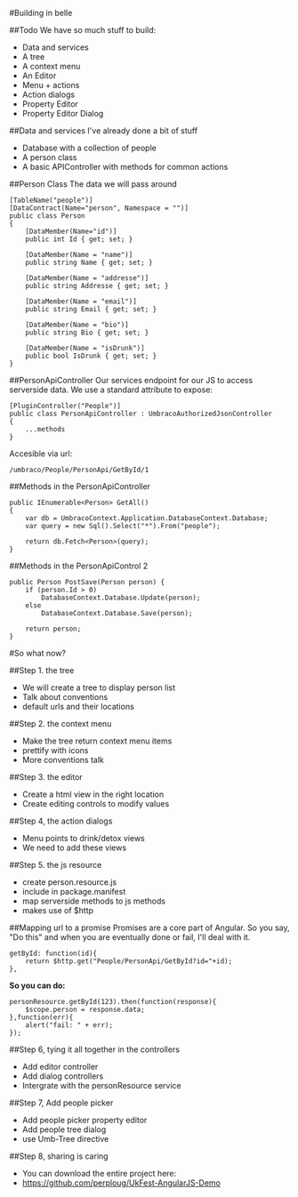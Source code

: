 #Building in belle


##Todo
We have so much stuff to build:

- Data and services
- A tree
- A context menu
- An Editor
- Menu + actions
- Action dialogs
- Property Editor
- Property Editor Dialog



##Data and services
I've already done a bit of stuff

- Database with a collection of people
- A person class
- A basic APIController with methods for common actions


##Person Class
The data we will pass around

    [TableName("people")]
    [DataContract(Name="person", Namespace = "")]
    public class Person
    {
        [DataMember(Name="id")]
        public int Id { get; set; }
        
        [DataMember(Name = "name")]
        public string Name { get; set; }
        
        [DataMember(Name = "addresse")]
        public string Addresse { get; set; }
    
        [DataMember(Name = "email")]
        public string Email { get; set; }
    
        [DataMember(Name = "bio")]
        public string Bio { get; set; }
    
        [DataMember(Name = "isDrunk")]
        public bool IsDrunk { get; set; }
    }



##PersonApiController
Our services endpoint for our JS to access serverside data. We use a standard attribute to expose:

    [PluginController("People")]
    public class PersonApiController : UmbracoAuthorizedJsonController
    {
        ...methods
    }

Accesible via url:

    /umbraco/People/PersonApi/GetById/1


##Methods in the PersonApiController

    public IEnumerable<Person> GetAll()
    {
        var db = UmbracoContext.Application.DatabaseContext.Database;
        var query = new Sql().Select("*").From("people");

        return db.Fetch<Person>(query);
    }



##Methods in the PersonApiControl 2

    public Person PostSave(Person person) {
        if (person.Id > 0)
            DatabaseContext.Database.Update(person);
        else
            DatabaseContext.Database.Save(person);

        return person;
    }


#So what now?


##Step 1. the tree

- We will create a tree to display person list
- Talk about conventions
- default urls and their locations


##Step 2. the context menu

- Make the tree return context menu items
- prettify with icons
- More conventions talk


##Step 3. the editor

- Create a html view in the right location
- Create editing controls to modify values


##Step 4, the action dialogs

- Menu points to drink/detox views
- We need to add these views



##Step 5. the js resource

- create person.resource.js
- include in package.manifest
- map serverside methods to js methods
- makes use of $http



##Mapping url to a promise
Promises are a core part of Angular. So you say, "Do this" and when you are eventually done or fail, I'll deal with it. 

    getById: function(id){
        return $http.get("People/PersonApi/GetById?id="+id);
    },

**So you can do:** 

    personResource.getById(123).then(function(response){
        $scope.person = response.data;
    },function(err){
        alert("fail: " + err);
    });


##Step 6, tying it all together in the controllers

- Add editor controller
- Add dialog controllers
- Intergrate with the personResource service


##Step 7, Add people picker

- Add people picker property editor
- Add people tree dialog
- use Umb-Tree directive


##Step 8, sharing is caring

- You can download the entire project here:
- https://github.com/perploug/UkFest-AngularJS-Demo